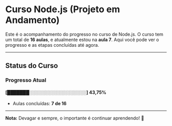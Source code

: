 # **Curso Node.js (Projeto em Andamento)**

Este é o acompanhamento do progresso no curso de Node.js. O curso tem um total de **16 aulas**, e atualmente estou na **aula 7**. Aqui você pode ver o progresso e as etapas concluídas até agora.

---

## **Status do Curso**

### Progresso Atual  
#### [███████░░░░░░░░░░░░░░░░░░] **43,75%**  
- Aulas concluídas: **7 de 16**  

---

**Nota:** Devagar e sempre, o importante é continuar aprendendo! 🚀
